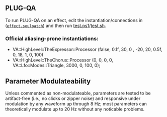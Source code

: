 ## PLUG-QA
To run PLUG-QA on an effect, edit the instantiation/connections in ([`effect.soulpatch`](https://github.com/thezhe/SOUL-VA/blob/master/tests/effect.soulpatch)) and then run [test.ps1](https://github.com/thezhe/SOUL-VA/blob/master/scripts/test.ps1)/[test.sh](https://github.com/thezhe/SOUL-VA/blob/master/scripts/test.sh).

### Official aliasing-prone instantiations:
- VA::HighLevel::TheExpressor::Processor (false, 0.1f, 30, 0 , -20, 20, 0.5f, 0, 18, 1, 0, 100)
- VA::HighLevel::TheChorus::Processor (0, 0, 0, 0, VA::Lfo::Modes::Triangle, 3000, 0, 100, 0);

## Parameter Modulateability
Unless commented as non-modulateable, parameters are tested to be artifact-free (i.e., no clicks or zipper noise) and responsive under modulation by any waveform up through 8 Hz; most parameters can theoretically modulate up to 20 Hz without any noticable problems.
